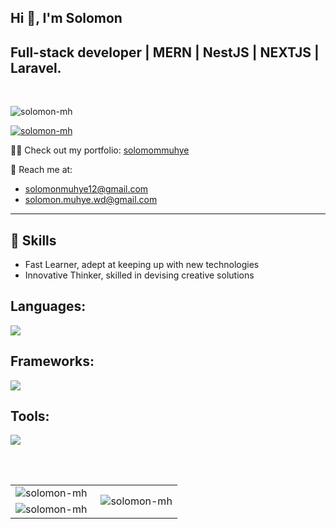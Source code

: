 <h2 align="left">Hi 👋, I'm Solomon</h2>

## Full-stack developer | MERN | NestJS | NEXTJS | Laravel. 
 <br/>
<p align="left"> <img src="https://komarev.com/ghpvc/?username=solomon-mh&label=Profile%20views&color=0e75b6&style=flat" alt="solomon-mh" /> </p>

<p align="left">
  <a href="https://github.com/ryo-ma/github-profile-trophy">
    <img src="https://github-profile-trophy.vercel.app/?username=solomon-mh&theme=darkhub&margin-w=15" alt="solomon-mh" />
  </a>
</p>


👨‍💻 Check out my portfolio: [solomommuhye](https://solomon-muhye-portfolio.vercel.app/)

📧 Reach me at:
- [solomonmuhye12@gmail.com](mailto:solomonmuhye12@gmail.com)
- [solomon.muhye.wd@gmail.com](mailto:solomon.muhye.wd@gmail.com)

---

## 💼 Skills
- Fast Learner, adept at keeping up with new technologies
- Innovative Thinker, skilled in devising creative solutions

## Languages:
<p align="left">
  <a href="https://skillicons.dev">
    <img src="https://skillicons.dev/icons?i=html,css,js,ts,py,php" />
  </a>
</p>

## Frameworks:
<p align="left">
  <a href="https://skillicons.dev">
    <img src="https://skillicons.dev/icons?i=bootstrap,tailwind,sass,materialui,react,redux,nextjs,django,express" />
  </a>
</p>

## Tools:
<p align="left">
  <a href="https://skillicons.dev">
    <img src="https://skillicons.dev/icons?i=git,github,vscode,postman,docker,vite,nodejs,mongodb,mysql,postgres,sqlite" />
  </a>
</p>
<br/><br/>
<table>
  <tr>
    <td>
      <img align="left" src="https://github-readme-streak-stats.herokuapp.com/?user=solomon-mh&theme=dark" alt="solomon-mh" />
    </td>
    <td rowspan="2">
      <img align="right" src="https://github-readme-stats.vercel.app/api/top-langs?username=solomon-mh&show_icons=true&locale=en&layout=compact&theme=dark" alt="solomon-mh" />
    </td>
  </tr>
  <tr>
    <td>
      <img align="left" src="https://github-readme-stats.vercel.app/api?username=solomon-mh&show_icons=true&locale=en&theme=dark" alt="solomon-mh" />
    </td>
  </tr>
</table>

<br/>
